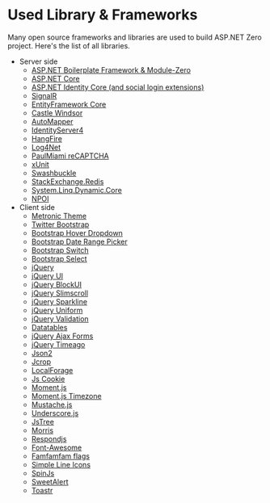 # Used Library & Frameworks

Many open source frameworks and libraries are used to build ASP.NET Zero project.
Here's the list of all libraries.

- Server side
  - [ASP.NET Boilerplate Framework &
    Module-Zero](https://aspnetboilerplate.com)
  - [ASP.NET Core](https://docs.microsoft.com/en-us/aspnet/core/)
  - [ASP.NET Identity Core (and social login
    extensions)](https://docs.microsoft.com/en-us/aspnet/core/security/authentication/identity)
  - [SignalR](http://www.asp.net/signalr)
  - [EntityFramework
    Core](https://docs.microsoft.com/en-us/ef/core/index)
  - [Castle Windsor](http://www.castleproject.org/projects/windsor/)
  - [AutoMapper](http://automapper.org/)
  - [IdentityServer4](http://identityserver.io/)
  - [HangFire](http://hangfire.io/)
  - [Log4Net](https://logging.apache.org/log4net/)
  - [PaulMiami reCAPTCHA](https://github.com/PaulMiami/reCAPTCHA)
  - [xUnit](https://xunit.github.io/)
  - [Swashbuckle](https://github.com/domaindrivendev/Ahoy)
  - [StackExchange.Redis](https://github.com/StackExchange/StackExchange.Redis)
  - [System.Linq.Dynamic.Core](https://github.com/StefH/System.Linq.Dynamic.Core)
  - [NPOI](https://github.com/tonyqus/npoi)
- Client side
  - [Metronic Theme](http://keenthemes.com/metronic-theme/)
  - [Twitter Bootstrap](http://getbootstrap.com/)
  - [Bootstrap Hover
    Dropdown](https://github.com/CWSpear/bootstrap-hover-dropdown)
  - [Bootstrap Date Range
    Picker](https://github.com/dangrossman/bootstrap-daterangepicker)
  - [Bootstrap Switch](http://www.bootstrap-switch.org/)
  - [Bootstrap
    Select](http://silviomoreto.github.io/bootstrap-select)
  - [jQuery](http://jquery.com/)
  - [jQuery UI](http://jqueryui.com/)
  - [jQuery BlockUI](http://malsup.com/jquery/block/)
  - [jQuery Slimscroll](http://rocha.la/jQuery-slimScroll)
  - [jQuery Sparkline](http://omnipotent.net/jquery.sparkline/)
  - [jQuery Uniform](https://github.com/pixelmatrix/uniform)
  - [jQuery Validation](http://jqueryvalidation.org/)
  - [Datatables](https://datatables.net/)
  - [jQuery Ajax Forms](http://malsup.com/jquery/form/)
  - [jQuery Timeago](https://github.com/rmm5t/jquery-timeago)
  - [Json2](https://github.com/douglascrockford/JSON-js)
  - [Jcrop](https://github.com/tapmodo/Jcrop)
  - [LocalForage](https://github.com/localForage/localForage)
  - [Js Cookie](https://github.com/js-cookie/js-cookie)
  - [Moment.js](http://momentjs.com/)
  - [Moment.js Timezone](http://momentjs.com/timezone/)
  - [Mustache.js](https://github.com/janl/mustache.js)
  - [Underscore.js](http://underscorejs.org/)
  - [JsTree](https://www.jstree.com/)
  - [Morris](http://morrisjs.github.io/morris.js/)
  - [Respondjs](https://github.com/scottjehl/Respond)
  - [Font-Awesome](http://fontawesome.io/)
  - [Famfamfam flags](http://www.famfamfam.com/lab/icons/flags/)
  - [Simple Line
    Icons](http://thesabbir.github.io/simple-line-icons/)
  - [SpinJs](http://fgnass.github.io/spin.js/)
  - [SweetAlert](http://t4t5.github.io/sweetalert/)
  - [Toastr](http://codeseven.github.io/toastr/)
